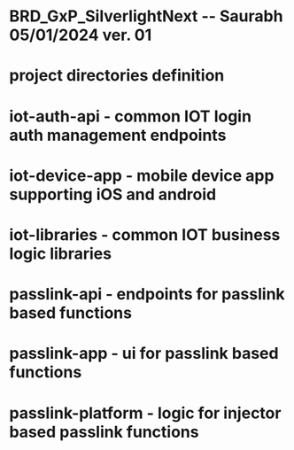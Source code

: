 # BRD_GxP_SilverlightNext -- Saurabh 05/01/2024 ver. 01

# project directories definition
# iot-auth-api - common IOT login auth management endpoints
# iot-device-app - mobile device app supporting iOS and android
# iot-libraries - common IOT business logic libraries 
# passlink-api - endpoints for passlink based functions 
# passlink-app - ui for passlink based functions 
# passlink-platform - logic for injector based passlink functions
